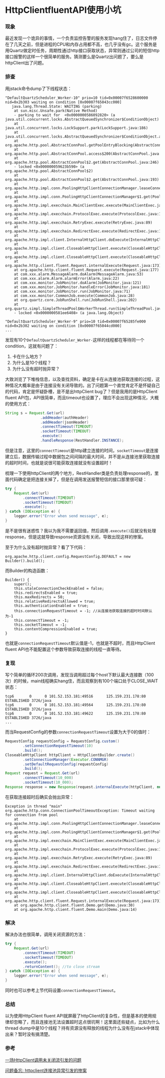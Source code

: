 # HttpClientfluentAPI使用小坑

### 现象

最近发现一个诡异的事情，一个负责监控告警的服务发现hang住了，日志文件停在了几天之前，但是进程的CPU和内存占用都不高，也几乎没有gc。这个服务是用Quartz做定时任务，周期性通过http接口获取状态，异常则通过公司的短信http接口报警的这样一个很简单的服务。猜测要么是Quartz出问题了，要么是httpClient出了问题。

### 排查

用jstack命令dump了下线程状态：

```
"DefaultQuartzScheduler_Worker-10" prio=10 tid=0x00007f6528600000 nid=0x2b303 waiting on condition [0x00007f65043cc000]
   java.lang.Thread.State: WAITING (parking)
    at sun.misc.Unsafe.park(Native Method)
    - parking to wait for  <0x0000000586092820> (a java.util.concurrent.locks.AbstractQueuedSynchronizer$ConditionObject)
    at java.util.concurrent.locks.LockSupport.park(LockSupport.java:186)
    at java.util.concurrent.locks.AbstractQueuedSynchronizer$ConditionObject.await(AbstractQueuedSynchronizer.java:2043)
    at org.apache.http.pool.AbstractConnPool.getPoolEntryBlocking(AbstractConnPool.java:380)
    at org.apache.http.pool.AbstractConnPool.access$200(AbstractConnPool.java:69)
    at org.apache.http.pool.AbstractConnPool$2.get(AbstractConnPool.java:246)
    - locked <0x000000059623b590> (a org.apache.http.pool.AbstractConnPool$2)
    at org.apache.http.pool.AbstractConnPool$2.get(AbstractConnPool.java:193)
    at org.apache.http.impl.conn.PoolingHttpClientConnectionManager.leaseConnection(PoolingHttpClientConnectionManager.java:303)
    at org.apache.http.impl.conn.PoolingHttpClientConnectionManager$1.get(PoolingHttpClientConnectionManager.java:279)
    at org.apache.http.impl.execchain.MainClientExec.execute(MainClientExec.java:191)
    at org.apache.http.impl.execchain.ProtocolExec.execute(ProtocolExec.java:185)
    at org.apache.http.impl.execchain.RetryExec.execute(RetryExec.java:89)
    at org.apache.http.impl.execchain.RedirectExec.execute(RedirectExec.java:111)
    at org.apache.http.impl.client.InternalHttpClient.doExecute(InternalHttpClient.java:185)
    at org.apache.http.impl.client.CloseableHttpClient.execute(CloseableHttpClient.java:83)
    at org.apache.http.impl.client.CloseableHttpClient.execute(CloseableHttpClient.java:56)
    at org.apache.http.client.fluent.Request.internalExecute(Request.java:173)
    at org.apache.http.client.fluent.Request.execute(Request.java:177)
    at com.xxx.alarm.MessageAlarm.doAlarm(MessageAlarm.java:53)
    at com.xxx.alarm.Alarm.alarmError(Alarm.java:22)
    at com.xxx.monitor.JobMonitor.doAlarm(JobMonitor.java:121)
    at com.xxx.monitor.JobMonitor.handleError(JobMonitor.java:181)
    at com.xxx.monitor.JobMonitor.run(JobMonitor.java:71)
    at com.xxx.monitor.CommonJob.execute(CommonJob.java:28)
    at org.quartz.core.JobRunShell.run(JobRunShell.java:202)
    at org.quartz.simpl.SimpleThreadPool$WorkerThread.run(SimpleThreadPool.java:573)
    - locked <0x0000000581ee6408> (a java.lang.Object)
    
"DefaultQuartzScheduler_Worker-9" prio=10 tid=0x00007f65285fe000 nid=0x2b302 waiting on condition [0x00007f65044cd000]
...
```

发现有10个`DefaultQuartzScheduler_Worker-`这样的线程都在等待同一个condition，这就有问题了：

1. 卡在什么地方？
2. 为什么是10个线程？
3. 为什么没有超时抛异常？

大致浏览了下堆栈信息，以及查找资料，确定是卡在从连接池获取连接的过程，这种情况大概率是由于连接没有关闭导致的。出了问题第一个直觉肯定不是怀疑自己的代码，肯定是怀疑卧槽，是不是出httpClient bug了？但是我用的是HttpClient fluent API包，API很简单，而且timeout也设置了，理应不会出现这种情况，大概的使用方式：

```java
String s = Request.Get(url)
                .addHeader(authHeader)
                .addHeader(jsonHeader)
                .connectTimeout(TIMEOUT)
                .socketTimeout(TIMEOUT)
                .execute()
                .handleResponse(RestHandler.INSTANCE);
```

但是注意，这里的`connectTimeout`是http建立连接的时间，`socketTimeout`是连接建立后，数据传输过程中数据包之间间隔的最大时间，并不是从连接池里获取连接的超时时间，也就是说很可能获取连接就没有设置超时！

梳理一下使用httpClient的两个地方，RestHandler类是负责处理response的，里面代码确定是把连接关掉了，但是在调用发送报警短信的接口那里很可疑：

```java
try {
    Request.Get(url)
        .connectTimeout(TIMEOUT)
        .socketTimeout(TIMEOUT)
        .execute();
} catch (IOException e) {
    logger.error("Error when send message", e);
}
```

是不是很有迷惑性？我以为我不需要返回值，然后调用`.execute()`后就没有处理response，但是这就导致response资源没有关闭，导致出现这样的惨案。

至于为什么没有超时抛异常？看了下代码：

```
org.apache.http.client.config.RequestConfig.DEFAULT = new Builder().build();
```

而Builder的构造函数：

```
Builder() {
    super();
    this.staleConnectionCheckEnabled = false;
    this.redirectsEnabled = true;
    this.maxRedirects = 50;
    this.relativeRedirectsAllowed = true;
    this.authenticationEnabled = true;
    this.connectionRequestTimeout = -1; //从连接池获取连接的超时时间默认为-1
    this.connectTimeout = -1;
    this.socketTimeout = -1;
    this.contentCompressionEnabled = true;
}
```

也就是`connectionRequestTimeout`默认值是-1，也就是不超时，而且HttpClient fluent API也不能配置这个参数导致获取连接的线程一直等待。

### 复现

写个简单的循环200次调用，发现当调用超过每个host下默认最大连接数（100次）的时候，main线程确实hang住，而且观察到有100个端口处于CLOSE_WAIT状态：

```
tcp6       0      0 101.52.153.181:49516      125.159.231.178:80      ESTABLISHED 3726/java           
tcp6       0      0 101.52.153.181:49564      125.159.231.178:80      ESTABLISHED 3726/java           
tcp6       0      0 101.52.153.181:49622      125.159.231.178:80      ESTABLISHED 3726/java  
...
```

而当RequestConfig的参数`connectionRequestTimeout`设置为大于0的值时：

```java
RequestConfig requestConfig = RequestConfig.custom()
        .setConnectionRequestTimeout(10)
        .build();
CloseableHttpClient httpClient = HttpClientBuilder.create()
        .setConnectionManager(Executor.CONNMGR)
        .setDefaultRequestConfig(requestConfig)
        .build();
Request request = Request.Get(url)
        .connectTimeout(10_000)
        .socketTimeout(10_000);
Response response = new Response(request.internalExecute(httpClient, null));
```

在获取连接超时后确实会抛出异常：

```
Exception in thread "main" org.apache.http.conn.ConnectionPoolTimeoutException: Timeout waiting for connection from pool
	at org.apache.http.impl.conn.PoolingHttpClientConnectionManager.leaseConnection(PoolingHttpClientConnectionManager.java:313)
	at org.apache.http.impl.conn.PoolingHttpClientConnectionManager$1.get(PoolingHttpClientConnectionManager.java:279)
	at org.apache.http.impl.execchain.MainClientExec.execute(MainClientExec.java:191)
	at org.apache.http.impl.execchain.ProtocolExec.execute(ProtocolExec.java:185)
	at org.apache.http.impl.execchain.RetryExec.execute(RetryExec.java:89)
	at org.apache.http.impl.execchain.RedirectExec.execute(RedirectExec.java:111)
	at org.apache.http.impl.client.InternalHttpClient.doExecute(InternalHttpClient.java:185)
	at org.apache.http.impl.client.CloseableHttpClient.execute(CloseableHttpClient.java:83)
	at org.apache.http.impl.client.CloseableHttpClient.execute(CloseableHttpClient.java:56)
	at org.apache.http.client.fluent.Request.internalExecute(Request.java:173)
	at org.apache.http.client.fluent.Demo.get(Demo.java:30)
	at org.apache.http.client.fluent.Demo.main(Demo.java:14)
```

### 解决

解决办法也很简单，调用关闭资源的方法：

```java
try {
    Request.Get(url)
        .connectTimeout(TIMEOUT)
        .socketTimeout(TIMEOUT)
        .execute();
        .returnContent(); //to close stream
} catch (IOException e) {
    logger.error("Error when send message", e);
}
```

同时也可以参考上节代码设置`connectionRequestTimeout`。

### 总结

以为使用HttpClient fluent API就屏蔽了httpClient的复杂性，但是基本的使用规律却忽略了，而且连接池无法设置超时这点很坑啊！这里面还些疑点，比如为什么thread dump中是10个线程？持有资源没有释放的线程为什么没有在jstack中体现出来？暂时没有搞清楚。

### 参考

[一场HttpClient调用未关闭流引发的问题](https://blog.csdn.net/u010634066/article/details/83120122)

[问题备忘: httpclient连接池异常引发的惨案](https://blog.csdn.net/hry2015/article/details/78965690)
